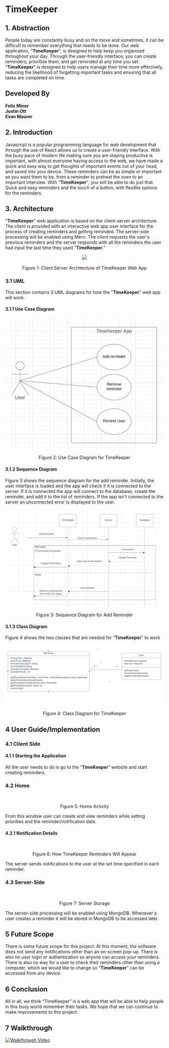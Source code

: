 # TimeKeeper

## 1. Abstraction

People today are constantly busy and on the move and sometimes, it can be difficult to remember everything that needs to be done. Our web application, "**TimeKeeper**", is designed to help keep you organized throughout your day. Through the user-friendly interface, you can create reminders, prioritize them, and get reminded at any time you set.  "**TimeKeeper**" is designed to help users manage their time more effectively, reducing the likelihood of forgetting important tasks and ensuring that all tasks are completed on time.


## Developed By

**Felix Miner** \
**Justin Ott** \
**Evan Maurer**

## 2. Introduction

Javascript is a popular programming language for web development that through the use of React allows us to create a user-friendly interface.  With the busy pace of modern life making sure you are staying productive is important, with almost everyone having access to the web, we have made a quick and easy way to get thoughts of important events out of your head, and saved into your device. These reminders can be as simple or important as you want them to be, from a reminder to preheat the oven to an important interview. With  "**TimeKeeper**", you will be able to do just that. Quick and easy reminders and the touch of a button, with flexible options for the reminders.


## 3. Architecture

"**TimeKeeper**" web application is based on the client-server architecture.  The client is provided with an interactive web app user interface for the process of creating reminders and getting reminded.  The server-side processing will be enabled using Mern.  The client requests the user's previous reminders and the server responds with all the reminders the user had input the last time they used "**TimeKeeper**."
<p align="center">
  <img src="https://github.com/FelixPigeon1/TimeKeeper/assets/149452963/927280c2-2f59-47f4-a6a0-573f4c3d5632">
</p>
<p align="center">
  Figure 1: Client Server Architecture of TimeKeeper Web App
</p>

### 3.1 UML

This section contains 3 UML diagrams for how the "**TimeKeeper**" web app will work.

#### 3.1.1 Use Case Diagram
<p align="center">
  <img src=Assets/Images/TimeKeeper_Use_Case.png>
</p>
<p align="center">
  Figure 2: Use Case Diagram for TimeKeeper
</p>

#### 3.1.2 Sequence Diagram

Figure 3 shows the sequence diagram for the add reminder.  Initially, the user interface is loaded and the app will check if it is connected to the server.  If it is connected the app will connect to the database, create the reminder, and add it to the list of reminders.  If the app isn't connected to the server an unconnected error is displayed to the user.

<p align="center">
  <img src=Assets/Images/TimeKeeper_Sequence_Diagrams.png>
</p>
<p align="center">
  Figure 3: Sequence Diagram for Add Reminder
</p>

#### 3.1.3 Class Diagram

Figure 4 shows the two classes that are needed for "**TimeKeeper**" to work

<p align="center">
  <img src=Assets/Images/Class_Diagram.png>
</p>
<p align="center">
  Figure 4: Class Diagram for TimeKeeper
</p>

## 4 User Guide/Implementation

### 4.1 Client Side

#### 4.1.1 Starting the Application

All the user needs to do is go to the “**TimeKeeper**” website and start creating reminders.

### 4.2 Home

<p align="center">
  <img src=>
</p>
<p align="center">
  Figure 5: Home Activity
</p>

From this window user can create and view reminders while setting priorities and the reminder/notification date.

#### 4.2.1 Notification Details

<p align="center">
  <img src=>
</p>
<p align="center">
  Figure 6: How TimeKeeper Reminders Will Appear
</p>

The server sends notifications to the user at the set time specified in each reminder.

### 4.3 Server-Side

<p align="center">
  <img src=>
</p>
<p align="center">
  Figure 7: Server Storage
</p>
The server-side processing will be enabled using MongoDB. Whenever a user creates a reminder it will be stored in MongoDB to be accessed later.  

## 5 Future Scope

There is some future scope for this project. At this moment, the software does not send any notifications other than an on-screen pop-up.  There is also no user login or authentication so anyone can access your reminders.  There is also no way for a user to check their reminders other than using a computer, which we would like to change so “**TimeKeeper**” can be accessed from any device.

## 6 Conclusion

All in all, we think “TimeKeeper” is a web app that will be able to help people in this busy world remember their tasks.  We hope that we can continue to make improvements to this project.

## 7 Walkthrough
[![Walkthrough Video](https://images.pexels.com/photos/965345/pexels-photo-965345.jpeg?auto=compress&cs=tinysrgb&dpr=1&w=500)](https://youtube.com/shorts/KUM2p2Weicg?feature=shared)
